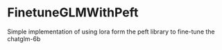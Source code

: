 # FinetuneGLMWithPeft
Simple implementation of using lora form the peft library to fine-tune the chatglm-6b
